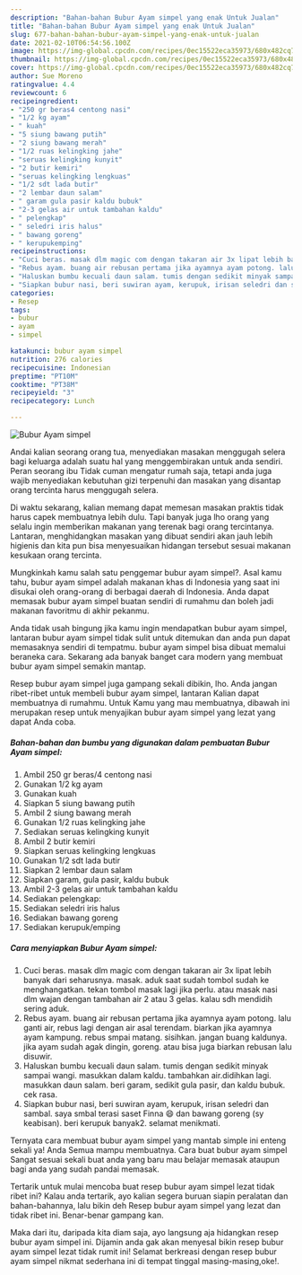 ```yaml
---
description: "Bahan-bahan Bubur Ayam simpel yang enak Untuk Jualan"
title: "Bahan-bahan Bubur Ayam simpel yang enak Untuk Jualan"
slug: 677-bahan-bahan-bubur-ayam-simpel-yang-enak-untuk-jualan
date: 2021-02-10T06:54:56.100Z
image: https://img-global.cpcdn.com/recipes/0ec15522eca35973/680x482cq70/bubur-ayam-simpel-foto-resep-utama.jpg
thumbnail: https://img-global.cpcdn.com/recipes/0ec15522eca35973/680x482cq70/bubur-ayam-simpel-foto-resep-utama.jpg
cover: https://img-global.cpcdn.com/recipes/0ec15522eca35973/680x482cq70/bubur-ayam-simpel-foto-resep-utama.jpg
author: Sue Moreno
ratingvalue: 4.4
reviewcount: 6
recipeingredient:
- "250 gr beras4 centong nasi"
- "1/2 kg ayam"
- " kuah"
- "5 siung bawang putih"
- "2 siung bawang merah"
- "1/2 ruas kelingking jahe"
- "seruas kelingking kunyit"
- "2 butir kemiri"
- "seruas kelingking lengkuas"
- "1/2 sdt lada butir"
- "2 lembar daun salam"
- " garam gula pasir kaldu bubuk"
- "2-3 gelas air untuk tambahan kaldu"
- " pelengkap"
- " seledri iris halus"
- " bawang goreng"
- " kerupukemping"
recipeinstructions:
- "Cuci beras. masak dlm magic com dengan takaran air 3x lipat lebih banyak dari seharusnya. masak. aduk saat sudah tombol sudah ke menghangatkan. tekan tombol masak lagi jika perlu. atau masak nasi dlm wajan dengan tambahan air 2 atau 3 gelas. kalau sdh mendidih sering aduk."
- "Rebus ayam. buang air rebusan pertama jika ayamnya ayam potong. lalu ganti air, rebus lagi dengan air asal terendam. biarkan jika ayamnya ayam kampung. rebus smpai matang. sisihkan. jangan buang kaldunya. jika ayam sudah agak dingin, goreng. atau bisa juga biarkan rebusan lalu disuwir."
- "Haluskan bumbu kecuali daun salam. tumis dengan sedikit minyak sampai wangi. masukkan dalam kaldu. tambahkan air.didihkan lagi. masukkan daun salam. beri garam, sedikit gula pasir, dan kaldu bubuk. cek rasa."
- "Siapkan bubur nasi, beri suwiran ayam, kerupuk, irisan seledri dan sambal. saya smbal terasi saset Finna 😄 dan bawang goreng (sy keabisan). beri kerupuk banyak2. selamat menikmati."
categories:
- Resep
tags:
- bubur
- ayam
- simpel

katakunci: bubur ayam simpel 
nutrition: 276 calories
recipecuisine: Indonesian
preptime: "PT10M"
cooktime: "PT38M"
recipeyield: "3"
recipecategory: Lunch

---
```



![Bubur Ayam simpel](https://img-global.cpcdn.com/recipes/0ec15522eca35973/680x482cq70/bubur-ayam-simpel-foto-resep-utama.jpg)

Andai kalian seorang orang tua, menyediakan masakan menggugah selera bagi keluarga adalah suatu hal yang menggembirakan untuk anda sendiri. Peran seorang ibu Tidak cuman mengatur rumah saja, tetapi anda juga wajib menyediakan kebutuhan gizi terpenuhi dan masakan yang disantap orang tercinta harus menggugah selera.

Di waktu  sekarang, kalian memang dapat memesan masakan praktis tidak harus capek membuatnya lebih dulu. Tapi banyak juga lho orang yang selalu ingin memberikan makanan yang terenak bagi orang tercintanya. Lantaran, menghidangkan masakan yang dibuat sendiri akan jauh lebih higienis dan kita pun bisa menyesuaikan hidangan tersebut sesuai makanan kesukaan orang tercinta. 



Mungkinkah kamu salah satu penggemar bubur ayam simpel?. Asal kamu tahu, bubur ayam simpel adalah makanan khas di Indonesia yang saat ini disukai oleh orang-orang di berbagai daerah di Indonesia. Anda dapat memasak bubur ayam simpel buatan sendiri di rumahmu dan boleh jadi makanan favoritmu di akhir pekanmu.

Anda tidak usah bingung jika kamu ingin mendapatkan bubur ayam simpel, lantaran bubur ayam simpel tidak sulit untuk ditemukan dan anda pun dapat memasaknya sendiri di tempatmu. bubur ayam simpel bisa dibuat memalui beraneka cara. Sekarang ada banyak banget cara modern yang membuat bubur ayam simpel semakin mantap.

Resep bubur ayam simpel juga gampang sekali dibikin, lho. Anda jangan ribet-ribet untuk membeli bubur ayam simpel, lantaran Kalian dapat membuatnya di rumahmu. Untuk Kamu yang mau membuatnya, dibawah ini merupakan resep untuk menyajikan bubur ayam simpel yang lezat yang dapat Anda coba.

<!--inarticleads1-->

##### Bahan-bahan dan bumbu yang digunakan dalam pembuatan Bubur Ayam simpel:

1. Ambil 250 gr beras/4 centong nasi
1. Gunakan 1/2 kg ayam
1. Gunakan  kuah
1. Siapkan 5 siung bawang putih
1. Ambil 2 siung bawang merah
1. Gunakan 1/2 ruas kelingking jahe
1. Sediakan seruas kelingking kunyit
1. Ambil 2 butir kemiri
1. Siapkan seruas kelingking lengkuas
1. Gunakan 1/2 sdt lada butir
1. Siapkan 2 lembar daun salam
1. Siapkan  garam, gula pasir, kaldu bubuk
1. Ambil 2-3 gelas air untuk tambahan kaldu
1. Sediakan  pelengkap:
1. Sediakan  seledri iris halus
1. Sediakan  bawang goreng
1. Sediakan  kerupuk/emping




<!--inarticleads2-->

##### Cara menyiapkan Bubur Ayam simpel:

1. Cuci beras. masak dlm magic com dengan takaran air 3x lipat lebih banyak dari seharusnya. masak. aduk saat sudah tombol sudah ke menghangatkan. tekan tombol masak lagi jika perlu. atau masak nasi dlm wajan dengan tambahan air 2 atau 3 gelas. kalau sdh mendidih sering aduk.
1. Rebus ayam. buang air rebusan pertama jika ayamnya ayam potong. lalu ganti air, rebus lagi dengan air asal terendam. biarkan jika ayamnya ayam kampung. rebus smpai matang. sisihkan. jangan buang kaldunya. jika ayam sudah agak dingin, goreng. atau bisa juga biarkan rebusan lalu disuwir.
1. Haluskan bumbu kecuali daun salam. tumis dengan sedikit minyak sampai wangi. masukkan dalam kaldu. tambahkan air.didihkan lagi. masukkan daun salam. beri garam, sedikit gula pasir, dan kaldu bubuk. cek rasa.
1. Siapkan bubur nasi, beri suwiran ayam, kerupuk, irisan seledri dan sambal. saya smbal terasi saset Finna 😄 dan bawang goreng (sy keabisan). beri kerupuk banyak2. selamat menikmati.




Ternyata cara membuat bubur ayam simpel yang mantab simple ini enteng sekali ya! Anda Semua mampu membuatnya. Cara buat bubur ayam simpel Sangat sesuai sekali buat anda yang baru mau belajar memasak ataupun bagi anda yang sudah pandai memasak.

Tertarik untuk mulai mencoba buat resep bubur ayam simpel lezat tidak ribet ini? Kalau anda tertarik, ayo kalian segera buruan siapin peralatan dan bahan-bahannya, lalu bikin deh Resep bubur ayam simpel yang lezat dan tidak ribet ini. Benar-benar gampang kan. 

Maka dari itu, daripada kita diam saja, ayo langsung aja hidangkan resep bubur ayam simpel ini. Dijamin anda gak akan menyesal bikin resep bubur ayam simpel lezat tidak rumit ini! Selamat berkreasi dengan resep bubur ayam simpel nikmat sederhana ini di tempat tinggal masing-masing,oke!.

